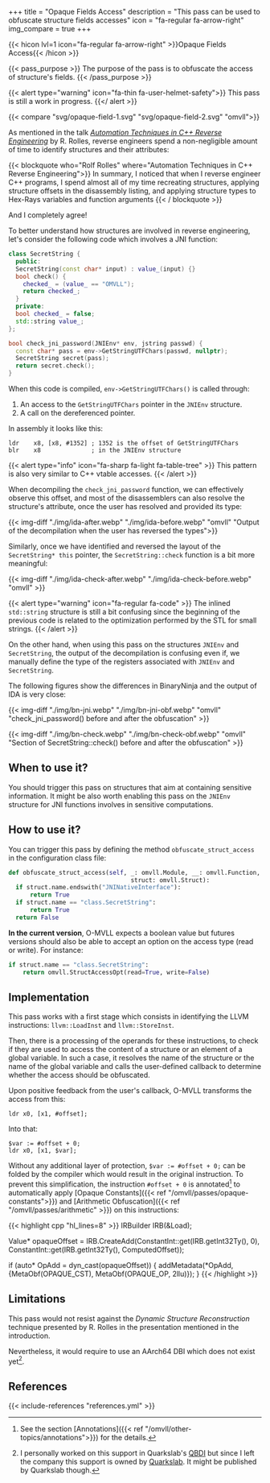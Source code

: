 +++
title       = "Opaque Fields Access"
description = "This pass can be used to obfuscate structure fields accesses"
icon        = "fa-regular fa-arrow-right"
img_compare = true
+++

{{< hicon lvl=1 icon="fa-regular fa-arrow-right" >}}Opaque Fields Access{{< /hicon >}}

{{< pass_purpose >}}
The purpose of the pass is to obfuscate the access of structure's fields.
{{< /pass_purpose >}}

{{< alert type="warning" icon="fa-thin fa-user-helmet-safety">}}
This pass is still a work in progress.
{{</ alert >}}

{{< compare "svg/opaque-field-1.svg" "svg/opaque-field-2.svg" "omvll">}}


As mentioned in the talk [*Automation Techniques in C++ Reverse Engineering*](https://static1.squarespace.com/static/53a64cc2e4b0c63fc41a3320/t/5d48d619208ae80001a24efc/1565054491140/CPP+Dynamic+Type+Recovery.pdf) by R. Rolles,
reverse engineers spend a non-negligible amount of time to identify structures and their attributes:

{{< blockquote who="Rolf Rolles" where="Automation Techniques in C++ Reverse Engineering">}}
In summary, I noticed that when I reverse engineer C++ programs, I spend almost all of my time recreating
structures, applying structure offsets in the disassembly listing, and applying structure types to Hex-Rays variables and function arguments
{{< / blockquote >}}

And I completely agree!

To better understand how structures are involved in reverse engineering, let's consider the following code
which involves a JNI function:

```cpp
class SecretString {
  public:
  SecretString(const char* input) : value_(input) {}
  bool check() {
    checked_ = (value_ == "OMVLL");
    return checked_;
  }
  private:
  bool checked_ = false;
  std::string value_;
};

bool check_jni_password(JNIEnv* env, jstring passwd) {
  const char* pass = env->GetStringUTFChars(passwd, nullptr);
  SecretString secret(pass);
  return secret.check();
}
```

When this code is compiled, `env->GetStringUTFChars()` is called through:

1. An access to the `GetStringUTFChars` pointer in the `JNIEnv` structure.
2. A call on the dereferenced pointer.

In assembly it looks like this:

```armasm
ldr    x8, [x8, #1352] ; 1352 is the offset of GetStringUTFChars
blr    x8              ; in the JNIEnv structure
```

{{< alert type="info" icon="fa-sharp fa-light fa-table-tree" >}}
This pattern is also very similar to C++ vtable accesses.
{{< /alert >}}

When decompiling the `check_jni_password` function, we can effectively observe this offset, and
most of the disassemblers can also resolve the structure's attribute, once the user has resolved and provided
its type:

{{< img-diff "./img/ida-after.webp" "./img/ida-before.webp" "omvll" "Output of the decompilation when the user has reversed the types">}}

Similarly, once we have identified and reversed the layout of the `SecretString* this` pointer,
the `SecretString::check` function is a bit more meaningful:

{{< img-diff "./img/ida-check-after.webp" "./img/ida-check-before.webp" "omvll" >}}

{{< alert type="warning" icon="fa-regular fa-code" >}}
The inlined `std::string` structure is still a bit confusing since the beginning of the previous code is related
to the optimization performed by the STL for small strings.
{{< /alert >}}

On the other hand, when using this pass on the structures `JNIEnv` and `SecretString`, the output of the decompilation
is confusing even if, we manually define the type of the registers associated with `JNIEnv` and
`SecretString`.

The following figures show the differences in BinaryNinja and the output of IDA is very close:

{{< img-diff "./img/bn-jni.webp" "./img/bn-jni-obf.webp" "omvll" "check_jni_password() before and after the obfuscation" >}}

{{< img-diff "./img/bn-check.webp" "./img/bn-check-obf.webp" "omvll" "Section of SecretString::check() before and after the obfuscation" >}}

## When to use it?

You should trigger this pass on structures that aim at containing sensitive information. It might be
also worth enabling this pass on the `JNIEnv` structure for JNI functions involves in sensitive computations.

## How to use it?

You can trigger this pass by defining the method `obfuscate_struct_access` in the configuration class file:

```python
def obfuscate_struct_access(self, _: omvll.Module, __: omvll.Function,
                                  struct: omvll.Struct):
  if struct.name.endswith("JNINativeInterface"):
      return True
  if struct.name == "class.SecretString":
      return True
  return False
```

**In the current version**, O-MVLL expects a boolean value but futures versions should also be able to
accept an option on the access type (read or write). For instance:

```python
if struct.name == "class.SecretString":
    return omvll.StructAccessOpt(read=True, write=False)
```

## Implementation

This pass works with a first stage which consists in identifying the LLVM instructions: `llvm::LoadInst` and
`llvm::StoreInst`.

Then, there is a processing of the operands for these instructions, to check if they are
used to access the content of a structure or an element of a global variable.
In such a case, it resolves the name of the structure or the name of the global variable and calls the user-defined callback
to determine whether the access should be obfuscated.

Upon positive feedback from the user's callback, O-MVLL transforms the access from
this:

```armasm
ldr x0, [x1, #offset];
```

Into that:


```armasm
$var := #offset + 0;
ldr x0, [x1, $var];
```

Without any additional layer of protection, `$var := #offset + 0;` can be folded by the compiler
which would result in the original instruction.
To prevent this simplification, the instruction  `#offset + 0` is annotated[^annotation_info] to automatically
apply [Opaque Constants]({{< ref "/omvll/passes/opaque-constants">}}) and
      [Arithmetic Obfuscation]({{< ref "/omvll/passes/arithmetic" >}}) on this instructions:

{{< highlight cpp "hl_lines=8" >}}
IRBuilder<NoFolder> IRB(&Load);

Value* opaqueOffset =
  IRB.CreateAdd(ConstantInt::get(IRB.getInt32Ty(), 0),
                ConstantInt::get(IRB.getInt32Ty(), ComputedOffset));

if (auto* OpAdd = dyn_cast<Instruction>(opaqueOffset)) {
  addMetadata(*OpAdd, {MetaObf(OPAQUE_CST), MetaObf(OPAQUE_OP, 2llu)});
}
{{< /highlight >}}

## Limitations

This pass would not resist against the *Dynamic Structure Reconstruction* technique presented by R. Rolles
in the presentation mentioned in the introduction.

Nevertheless, it would require to use an AArch64 DBI which does not exist yet[^qbdi].

## References

{{< include-references "references.yml" >}}

[^annotation_info]: See the section [Annotations]({{< ref "/omvll/other-topics/annotations">}}) for the details.
[^qbdi]: I personally worked on this support in Quarkslab's [QBDI](https://qbdi.quarkslab.com/) but since I
         left the company this support is owned by [Quarkslab](https://www.quarkslab.com).
         It might be published by Quarkslab though.
